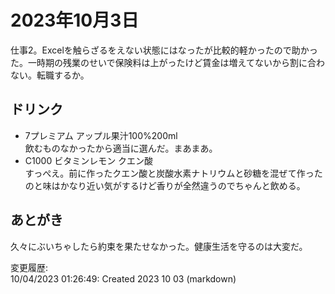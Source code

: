 # 2023年10月3日

仕事2。Excelを触らざるをえない状態にはなったが比較的軽かったので助かった。一時期の残業のせいで保険料は上がったけど賃金は増えてないから割に合わない。転職するか。

## ドリンク

- 7プレミアム アップル果汁100%200ml  
飲むものなかったから適当に選んだ。まあまあ。
- C1000 ビタミンレモン クエン酸  
すっぺえ。前に作ったクエン酸と炭酸水素ナトリウムと砂糖を混ぜて作ったのと味はかなり近い気がするけど香りが全然違うのでちゃんと飲める。

## あとがき

久々にぶいちゃしたら約束を果たせなかった。健康生活を守るのは大変だ。

変更履歴:  
10/04/2023 01:26:49: Created 2023 10 03 (markdown)  
